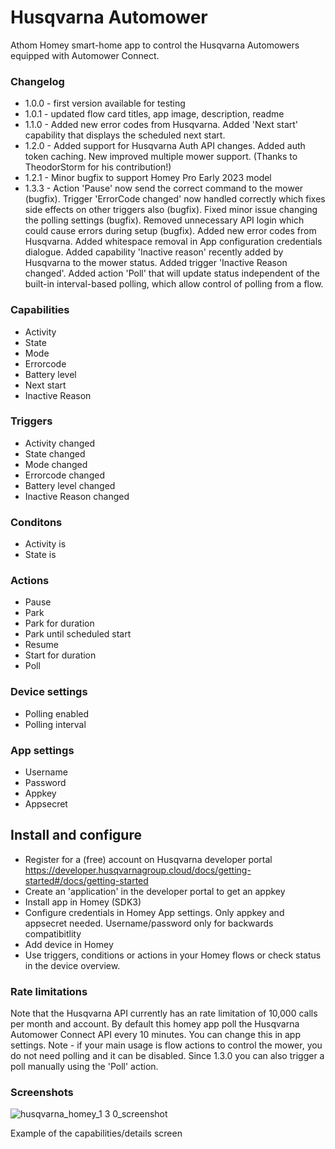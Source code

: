 # Husqvarna Automower

Athom Homey smart-home app to control the Husqvarna Automowers equipped with Automower Connect.

### Changelog
* 1.0.0 - first version available for testing
* 1.0.1 - updated flow card titles, app image, description, readme
* 1.1.0 - Added new error codes from Husqvarna. Added 'Next start' capability that displays the scheduled next start.
* 1.2.0 - Added support for Husqvarna Auth API changes. Added auth token caching. New improved multiple mower support. (Thanks to TheodorStorm for his contribution!)
* 1.2.1 - Minor bugfix to support Homey Pro Early 2023 model
* 1.3.3 - Action 'Pause' now send the correct command to the mower (bugfix). Trigger 'ErrorCode changed' now handled correctly which fixes side effects on other triggers also (bugfix). Fixed minor issue changing the polling settings (bugfix). Removed unnecessary API login which could cause errors during setup (bugfix). Added new error codes from Husqvarna. Added whitespace removal in App configuration credentials dialogue. Added capability 'Inactive reason' recently added by Husqvarna to the mower status. Added trigger 'Inactive Reason changed'. Added action 'Poll' that will update status independent of the built-in interval-based polling, which allow control of polling from a flow.

### Capabilities
* Activity
* State
* Mode
* Errorcode
* Battery level
* Next start
* Inactive Reason

### Triggers
* Activity changed
* State changed
* Mode changed
* Errorcode changed
* Battery level changed
* Inactive Reason changed

### Conditons
* Activity is
* State is

### Actions
* Pause
* Park
* Park for duration
* Park until scheduled start
* Resume
* Start for duration
* Poll

### Device settings
* Polling enabled
* Polling interval

### App settings
* Username
* Password
* Appkey
* Appsecret

## Install and configure
* Register for a (free) account on Husqvarna developer portal https://developer.husqvarnagroup.cloud/docs/getting-started#/docs/getting-started
* Create an 'application' in the developer portal to get an appkey
* Install app in Homey (SDK3)
* Configure credentials in Homey App settings. Only appkey and appsecret needed. Username/password only for backwards compatibitlity
* Add device in Homey
* Use triggers, conditions or actions in your Homey flows or check status in the device overview.

### Rate limitations
Note that the Husqvarna API currently has an rate limitation of 10,000 calls per month and account. By default this homey app poll the Husqvarna Automower Connect API every 10 minutes. You can change this in app settings. Note - if your main usage is flow actions to control the mower, you do not need polling and it can be disabled. Since 1.3.0 you can also trigger a poll manually using the 'Poll' action.

### Screenshots

![husqvarna_homey_1 3 0_screenshot](https://i.imgur.com/SQFUIHc.jpeg)

Example of the capabilities/details screen